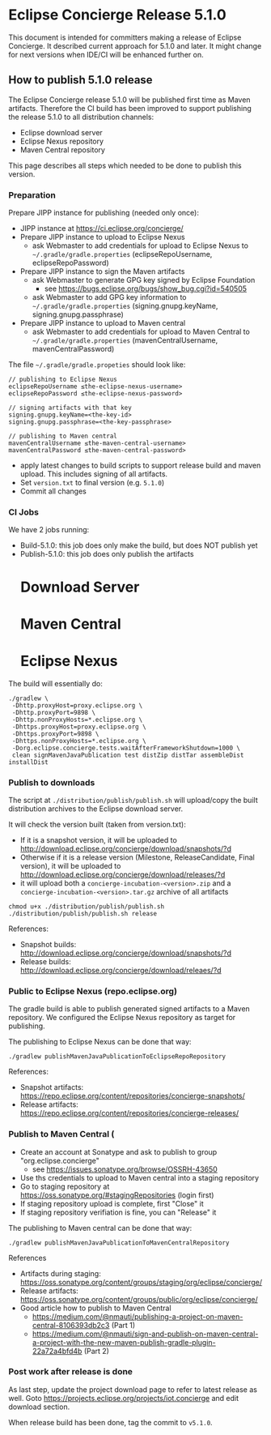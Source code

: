 # Eclipse Concierge Release 5.1.0

This document is intended for committers making a release of Eclipse Concierge. It described current approach for 5.1.0 and later. It might change for next versions when IDE/CI will be enhanced further on.

## How to publish 5.1.0 release

The Eclipse Concierge release 5.1.0 will be published first time as Maven artifacts. Therefore the CI build has been improved to support publishing the release 5.1.0 to all distribution channels:

* Eclipse download server
* Eclipse Nexus repository
* Maven Central repository

This page describes all steps which needed to be done to publish this version.

### Preparation

Prepare JIPP instance for publishing (needed only once):

* JIPP instance at https://ci.eclipse.org/concierge/
* Prepare JIPP instance to upload to Eclipse Nexus
  * ask Webmaster to add credentials for upload to Eclipse Nexus to `~/.gradle/gradle.properties` (eclipseRepoUsername, eclipseRepoPassword)
* Prepare JIPP instance to sign the Maven artifacts
  * ask Webmaster to generate GPG key signed by Eclipse Foundation
    * see https://bugs.eclipse.org/bugs/show_bug.cgi?id=540505
  * ask Webmaster to add GPG key information to `~/.gradle/gradle.properties` (signing.gnupg.keyName, signing.gnupg.passphrase)
* Prepare JIPP instance to upload to Maven central
  * ask Webmaster to add credentials for upload to Maven Central to `~/.gradle/gradle.properties` (mavenCentralUsername, mavenCentralPassword)

The file `~/.gradle/gradle.propeties` should look like:
  
```
// publishing to Eclipse Nexus
eclipseRepoUsername ≤the-eclipse-nexus-username>
eclipseRepoPassword ≤the-eclipse-nexus-password>

// signing artifacts with that key
signing.gnupg.keyName=<the-key-id>
signing.gnupg.passphrase=<the-key-passphrase>

// publishing to Maven central
mavenCentralUsername ≤the-maven-central-username>
mavenCentralPassword ≤the-maven-central-password>
```

* apply latest changes to build scripts to support release build and maven upload. This includes signing of all artifacts.
* Set `version.txt` to final version (e.g. `5.1.0`)
* Commit all changes


### CI Jobs

We have 2 jobs running:
* Build-5.1.0: this job does only make the build, but does NOT publish yet
* Publish-5.1.0: this job does only publish the artifacts
  # Download Server
  # Maven Central
  # Eclipse Nexus

The build will essentially do:

```
./gradlew \
 -Dhttp.proxyHost=proxy.eclipse.org \
 -Dhttp.proxyPort=9898 \
 -Dhttp.nonProxyHosts=*.eclipse.org \
 -Dhttps.proxyHost=proxy.eclipse.org \
 -Dhttps.proxyPort=9898 \
 -Dhttps.nonProxyHosts=*.eclipse.org \
 -Dorg.eclipse.concierge.tests.waitAfterFrameworkShutdown=1000 \
 clean signMavenJavaPublication test distZip distTar assembleDist installDist
```

### Publish to downloads

The script at `./distribution/publish/publish.sh` will upload/copy the built distribution archives to the Eclipse download server.

It will check the version built (taken from version.txt):
* If it is a snapshot version, it will be uploaded to http://download.eclipse.org/concierge/download/snapshots/?d
* Otherwise if it is a release version (Milestone, ReleaseCandidate, Final version), it will be uploaded to http://download.eclipse.org/concierge/download/releases/?d
* it will upload both a `concierge-incubation-<version>.zip` and a `concierge-incubation-<version>.tar.gz` archive of all artifacts

```
chmod u+x ./distribution/publish/publish.sh
./distribution/publish/publish.sh release
```



References:
* Snapshot builds: http://download.eclipse.org/concierge/download/snapshots/?d
* Release builds:  http://download.eclipse.org/concierge/download/releaes/?d

### Public to Eclipse Nexus (repo.eclipse.org)

The gradle build is able to publish generated signed artifacts to a Maven repository. We configured the Eclipse Nexus repository as target for publishing.

The publishing to Eclipse Nexus can be done that way:

```
./gradlew publishMavenJavaPublicationToEclipseRepoRepository
```

References:
* Snapshot artifacts: https://repo.eclipse.org/content/repositories/concierge-snapshots/
* Release artifacts:  https://repo.eclipse.org/content/repositories/concierge-releases/

### Publish to Maven Central (

* Create an account at Sonatype and ask to publish to group "org.eclipse.concierge"
  * see https://issues.sonatype.org/browse/OSSRH-43650
* Use ths credentials to upload to Maven central into a staging repository
* Go to staging repository at https://oss.sonatype.org/#stagingRepositories (login first)
* If staging repository upload is complete, first "Close" it
* If staging repository verifiation is fine, you can "Release" it

The publishing to Maven central can be done that way:

```
./gradlew publishMavenJavaPublicationToMavenCentralRepository
```

References
* Artifacts during staging: https://oss.sonatype.org/content/groups/staging/org/eclipse/concierge/
* Release artifacts: https://oss.sonatype.org/content/groups/public/org/eclipse/concierge/
* Good article how to publish to Maven Central
  * https://medium.com/@nmauti/publishing-a-project-on-maven-central-8106393db2c3 (Part 1)
  * https://medium.com/@nmauti/sign-and-publish-on-maven-central-a-project-with-the-new-maven-publish-gradle-plugin-22a72a4bfd4b (Part 2)


### Post work after release is done

As last step, update the project download page to refer to latest release as well.
Goto https://projects.eclipse.org/projects/iot.concierge and edit download section.

When release build has been done, tag the commit to `v5.1.0`.
